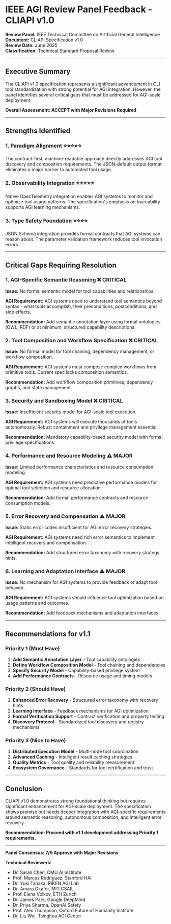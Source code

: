 # IEEE AGI Review Panel Feedback - CLIAPI v1.0

**Review Panel:** IEEE Technical Committee on Artificial General Intelligence  
**Document:** CLIAPI Specification v1.0  
**Review Date:** June 2025  
**Classification:** Technical Standard Proposal Review

---

## Executive Summary

The CLIAPI v1.0 specification represents a significant advancement in CLI tool standardization with strong potential for AGI integration. However, the panel identifies several critical gaps that must be addressed for AGI-scale deployment.

**Overall Assessment: ACCEPT with Major Revisions Required**

---

## Strengths Identified

### 1. **Paradigm Alignment** ⭐⭐⭐⭐⭐
The contract-first, machine-readable approach directly addresses AGI tool discovery and composition requirements. The JSON-default output format eliminates a major barrier to automated tool usage.

### 2. **Observability Integration** ⭐⭐⭐⭐⭐
Native OpenTelemetry integration enables AGI systems to monitor and optimize tool usage patterns. The specification's emphasis on traceability supports AGI learning mechanisms.

### 3. **Type Safety Foundation** ⭐⭐⭐⭐
JSON Schema integration provides formal contracts that AGI systems can reason about. The parameter validation framework reduces tool invocation errors.

---

## Critical Gaps Requiring Resolution

### 1. **AGI-Specific Semantic Reasoning** ❌ CRITICAL
**Issue:** No formal semantic model for tool capabilities and relationships.

**AGI Requirement:** AGI systems need to understand tool semantics beyond syntax - what tools accomplish, their preconditions, postconditions, and side effects.

**Recommendation:** Add semantic annotation layer using formal ontologies (OWL, RDF) or at minimum, structured capability descriptions.

### 2. **Tool Composition and Workflow Specification** ❌ CRITICAL
**Issue:** No formal model for tool chaining, dependency management, or workflow composition.

**AGI Requirement:** AGI systems must compose complex workflows from primitive tools. Current spec lacks composition semantics.

**Recommendation:** Add workflow composition primitives, dependency graphs, and state management.

### 3. **Security and Sandboxing Model** ❌ CRITICAL
**Issue:** Insufficient security model for AGI-scale tool execution.

**AGI Requirement:** AGI systems will execute thousands of tools autonomously. Robust containment and privilege management essential.

**Recommendation:** Mandatory capability-based security model with formal privilege specifications.

### 4. **Performance and Resource Modeling** ⚠️ MAJOR
**Issue:** Limited performance characteristics and resource consumption modeling.

**AGI Requirement:** AGI systems need predictive performance models for optimal tool selection and resource allocation.

**Recommendation:** Add formal performance contracts and resource consumption models.

### 5. **Error Recovery and Compensation** ⚠️ MAJOR
**Issue:** Static error codes insufficient for AGI error recovery strategies.

**AGI Requirement:** AGI systems need rich error semantics to implement intelligent recovery and compensation.

**Recommendation:** Add structured error taxonomy with recovery strategy hints.

### 6. **Learning and Adaptation Interface** ⚠️ MAJOR
**Issue:** No mechanism for AGI systems to provide feedback or adapt tool behavior.

**AGI Requirement:** AGI systems should influence tool optimization based on usage patterns and outcomes.

**Recommendation:** Add feedback mechanisms and adaptation interfaces.

---

## Recommendations for v1.1

### Priority 1 (Must Have)
1. **Add Semantic Annotation Layer** - Tool capability ontologies
2. **Define Workflow Composition Model** - Tool chaining and dependencies  
3. **Specify Security Model** - Capability-based privilege system
4. **Add Performance Contracts** - Resource usage and timing models

### Priority 2 (Should Have)
1. **Enhanced Error Recovery** - Structured error taxonomy with recovery hints
2. **Learning Interface** - Feedback mechanisms for AGI optimization
3. **Formal Verification Support** - Contract verification and property testing
4. **Discovery Protocol** - Standardized tool discovery and registry mechanisms

### Priority 3 (Nice to Have)
1. **Distributed Execution Model** - Multi-node tool coordination
2. **Advanced Caching** - Intelligent result caching strategies
3. **Quality Metrics** - Tool quality and reliability measurement
4. **Ecosystem Governance** - Standards for tool certification and trust

---

## Conclusion

CLIAPI v1.0 demonstrates strong foundational thinking but requires significant enhancement for AGI-scale deployment. The specification shows promise but needs deeper integration with AGI-specific requirements around semantic reasoning, autonomous composition, and intelligent error recovery.

**Recommendation: Proceed with v1.1 development addressing Priority 1 requirements.**

---

**Panel Consensus: 7/9 Approve with Major Revisions**

**Technical Reviewers:**
- Dr. Sarah Chen, CMU AI Institute
- Prof. Marcus Rodriguez, Stanford HAI  
- Dr. Yuki Tanaka, RIKEN AGI Lab
- Dr. Amara Okafor, MIT CSAIL
- Prof. Elena Volkov, ETH Zurich
- Dr. James Park, Google DeepMind
- Dr. Priya Sharma, OpenAI Safety
- Prof. Alex Thompson, Oxford Future of Humanity Institute  
- Dr. Liu Wei, Tsinghua AGI Center
